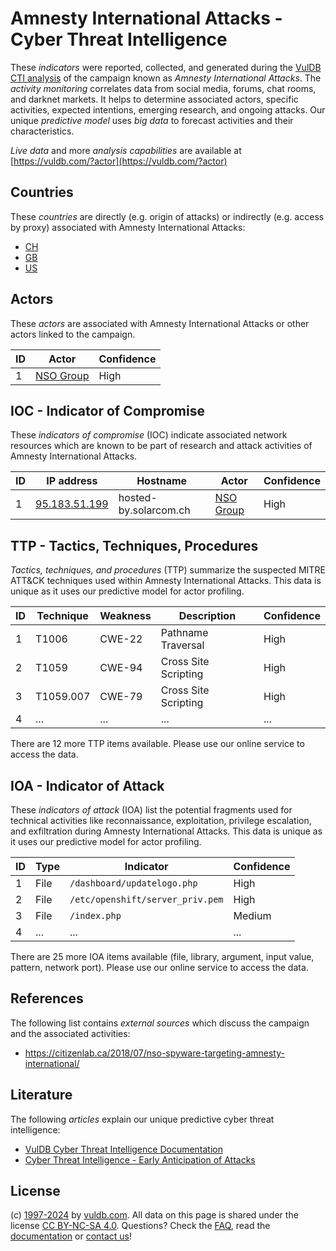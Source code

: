 # Amnesty International Attacks - Cyber Threat Intelligence

These _indicators_ were reported, collected, and generated during the [VulDB CTI analysis](https://vuldb.com/?kb.cti) of the campaign known as _Amnesty International Attacks_. The _activity monitoring_ correlates data from social media, forums, chat rooms, and darknet markets. It helps to determine associated actors, specific activities, expected intentions, emerging research, and ongoing attacks. Our unique _predictive model_ uses _big data_ to forecast activities and their characteristics.

_Live data_ and more _analysis capabilities_ are available at [https://vuldb.com/?actor](https://vuldb.com/?actor)

## Countries

These _countries_ are directly (e.g. origin of attacks) or indirectly (e.g. access by proxy) associated with Amnesty International Attacks:

* [CH](https://vuldb.com/?country.ch)
* [GB](https://vuldb.com/?country.gb)
* [US](https://vuldb.com/?country.us)

## Actors

These _actors_ are associated with Amnesty International Attacks or other actors linked to the campaign.

ID | Actor | Confidence
-- | ----- | ----------
1 | [NSO Group](https://vuldb.com/?actor.nso_group) | High

## IOC - Indicator of Compromise

These _indicators of compromise_ (IOC) indicate associated network resources which are known to be part of research and attack activities of Amnesty International Attacks.

ID | IP address | Hostname | Actor | Confidence
-- | ---------- | -------- | ----- | ----------
1 | [95.183.51.199](https://vuldb.com/?ip.95.183.51.199) | hosted-by.solarcom.ch | [NSO Group](https://vuldb.com/?actor.nso_group) | High

## TTP - Tactics, Techniques, Procedures

_Tactics, techniques, and procedures_ (TTP) summarize the suspected MITRE ATT&CK techniques used within Amnesty International Attacks. This data is unique as it uses our predictive model for actor profiling.

ID | Technique | Weakness | Description | Confidence
-- | --------- | -------- | ----------- | ----------
1 | T1006 | CWE-22 | Pathname Traversal | High
2 | T1059 | CWE-94 | Cross Site Scripting | High
3 | T1059.007 | CWE-79 | Cross Site Scripting | High
4 | ... | ... | ... | ...

There are 12 more TTP items available. Please use our online service to access the data.

## IOA - Indicator of Attack

These _indicators of attack_ (IOA) list the potential fragments used for technical activities like reconnaissance, exploitation, privilege escalation, and exfiltration during Amnesty International Attacks. This data is unique as it uses our predictive model for actor profiling.

ID | Type | Indicator | Confidence
-- | ---- | --------- | ----------
1 | File | `/dashboard/updatelogo.php` | High
2 | File | `/etc/openshift/server_priv.pem` | High
3 | File | `/index.php` | Medium
4 | ... | ... | ...

There are 25 more IOA items available (file, library, argument, input value, pattern, network port). Please use our online service to access the data.

## References

The following list contains _external sources_ which discuss the campaign and the associated activities:

* https://citizenlab.ca/2018/07/nso-spyware-targeting-amnesty-international/

## Literature

The following _articles_ explain our unique predictive cyber threat intelligence:

* [VulDB Cyber Threat Intelligence Documentation](https://vuldb.com/?kb.cti)
* [Cyber Threat Intelligence - Early Anticipation of Attacks](https://www.scip.ch/en/?labs.20201022)

## License

(c) [1997-2024](https://vuldb.com/?kb.changelog) by [vuldb.com](https://vuldb.com/?kb.about). All data on this page is shared under the license [CC BY-NC-SA 4.0](https://creativecommons.org/licenses/by-nc-sa/4.0/). Questions? Check the [FAQ](https://vuldb.com/?kb.faq), read the [documentation](https://vuldb.com/?kb) or [contact us](https://vuldb.com/?contact)!
